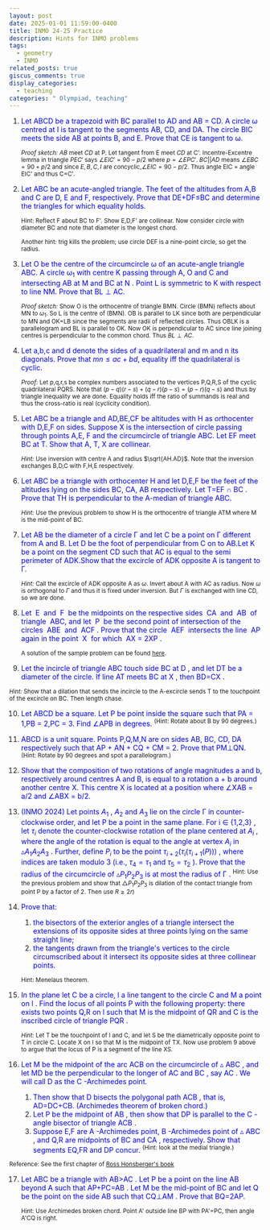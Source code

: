 ```yaml
---
layout: post
date: 2025-01-01 11:59:00-0400
title: INMO 24-25 Practice
description: Hints for INMO problems
tags:
  - geometry
  - INMO
related_posts: true
giscus_comments: true
display_categories:
  - teaching
categories: " Olympiad, teaching"
---
```


1. <span style="color:blue"> Let ABCD be a trapezoid with BC parallel to AD and AB = CD. A circle ω centred at I is tangent to the segments AB, CD, and DA. The circle BIC meets the side AB at points B, and E. Prove that CE is tangent to ω.</span>
   
   <sup>*Proof sketch:* $AB$ meet $CD$ at P. Let tangent from E meet $CD$ at C'. Incentre-Excentre lemma in triangle $PEC'$ says $\angle EIC' = 90 - p/2$ where $p = \angle EPC'$. $BC || AD$ means $\angle EBC = 90+p/2$ and since $E,B,C,I$ are concyclic,$\angle EIC = 90 - p/2$. Thus angle EIC = angle EIC' and thus C=C'.</sup>
2. <span style="color:blue"> Let ABC be an acute-angled triangle. The feet of the altitudes from A,B and C are D, E and F, respectively. Prove that DE+DF≤BC and determine the triangles for which equality holds.</span>

   <sup>Hint: Reflect F about BC to F'. Show E,D,F' are collinear. Now consider circle with diameter BC and note that diameter is the longest chord.</sup>
   
   <sup>Another hint: trig kills the problem; use circle DEF is a nine-point circle, so get the radius.</sup>
3. <span style="color:blue"> Let O be the centre of the circumcircle ω of an acute-angle triangle ABC. A circle ω$_1$ with centre K passing through A, O and C and intersecting AB at M and BC at N . Point L is symmetric to K with respect to line NM. Prove that BL ⊥ AC. </span>
   
   <sup> *Proof sketch:* Show O is the orthocentre of triangle BMN. Circle (BMN) reflects about MN to $\omega_1$. So L is the centre of (BMN). OB is parallel to LK since both are perpendicular to MN and OK=LB since the segments are radii of reflected circles. Thus OBLK is a parallelogram and BL is parallel to OK. Now OK is perpendicular to AC since line joining centres is perpendicular to the common chord. Thus $BL \perp AC$. </sup>

4. <span style="color:blue"> Let a,b,c and d denote the sides of a quadrilateral and m and n its diagonals. Prove that $mn\leq ac+bd,$ equality iff the quadrilateral is cyclic.</span>
  
   <sup> *Proof:* Let p,q,r,s be complex numbers associated to the vertices P,Q,R,S of the cyclic quadrilateral PQRS. Note that $(p-q)(r-s)+(q-r)(p-s) = (p-r)(q-s)$ and thus by triangle inequality we are done. Equality holds iff the ratio of summands is real and thus the cross-ratio is real (cyclicity condition). </sup>
5. <span style="color:blue"> Let ABC be a triangle and AD,BE,CF be altitudes with H as orthocenter with D,E,F on sides. Suppose X is the intersection of circle passing through points A,E, F and the circumcircle of triangle ABC. Let EF meet BC at T. Show that A, T, X are collinear.</span>

   <sup>*Hint:* Use inversion with centre A and radius $\sqrt{AH.AD}$. Note that the inversion exchanges B,D,C with F,H,E respectively. </sup>
6. <span style="color:blue"> Let ABC be a triangle with orthocenter H and let D,E,F be the feet of the altitudes lying on the sides BC, CA, AB respectively. Let T=EF ∩ BC . Prove that TH is perpendicular to the A-median of triangle ABC.</span>
   
   <sup>*Hint:* Use the previous problem to show H is the orthocentre of triangle ATM where M is the mid-point of BC.</sup>
7. <span style="color:blue"> Let AB be the diameter of a circle Γ and let C be a point on Γ different from A and B. Let D be the foot of perpendicular from C on to AB.Let K be a point on the segment CD such that AC is equal to the semi perimeter of ADK.Show that the excircle of ADK opposite A is tangent to Γ.</span>
   
   <sup>*Hint:* Call the excircle of ADK opposite A as $\omega$. Invert about A with AC as radius. Now $\omega$ is orthogonal to $\Gamma$ and thus it is fixed under inversion. But $\Gamma$ is exchanged with line CD, so we are done. </sup>
8. <span style="color:blue"> Let  E  and  F  be the midpoints on the respective sides  CA  and  AB  of triangle  ABC, and let  P  be the second point of intersection of the circles  ABE  and  ACF . Prove that the circle  AEF  intersects the line  AP  again in the point  X  for which  AX = 2XP .</span>

   <sup>A solution of the sample problem can be found [here](https://srikanthbpai.github.io/blog/2024/Inversion/).</sup>

9. <span style="color:blue"> Let the incircle of triangle ABC touch side BC at D , and let DT be a diameter of the circle. If line AT meets BC at X , then BD=CX .</span>

<sup>*Hint:* Show that a dilation that sends the incircle to the A-excircle sends T to the touchpoint of the excircle on BC. Then length chase.</sup>

10. <span style="color:blue"> Let ABCD be a square. Let P be point inside the square such that PA = 1,PB = 2,PC = 3. Find ∠APB in degrees.</span> <sup> (Hint: Rotate about B by 90 degrees.)</sup>

11. <span style="color:blue"> ABCD is a unit square. Points P,Q,M,N are on sides AB, BC, CD, DA respectively such that AP + AN + CQ + CM = 2. Prove that PM⊥QN. </span> <sup>(Hint: Rotate by 90 degrees and spot a parallelogram.)</sup>

12. <span style="color:blue"> Show that the composition of two rotations of angle magnitudes a and b, respectively around centres A and B, is equal to a rotation a + b around another centre X. This centre X is located at a position where ∠XAB = a/2 and ∠ABX = b/2.</span> 

13. <span style="color:blue"> (INMO 2024) Let points $A_1$ , $A_2$ and $A_3$ lie on the circle Γ in counter-clockwise order, and let P be a point in the same plane. For i ∈ {1,2,3} , let $τ_ i$ denote the counter-clockwise rotation of the plane centered at $A_ i$ , where the angle of the rotation is equal to the angle at vertex $A_i$ in $▵ A_1 A_2 A_3$ . Further, define $P_ i$ to be the point $τ_{i+2} ( τ_i ( τ_ {i+1} ( P ) ) )$ , where indices are taken modulo 3 (i.e., $τ_ 4 = τ_ 1$ and $τ_ 5 = τ_ 2$ ). Prove that the radius of the circumcircle of $▵ P_ 1 P_ 2 P_ 3$ is at most the radius of Γ . </span>                                                                                                                            <sup>Hint: Use the previous problem and show that $\triangle P_ 1 P_ 2 P_ 3$ is dilation of the contact triangle from point P by a factor of 2. Then use $R \geq 2r$)</sup>

14. <span style="color:blue"> Prove that:</span>
    1. <span style="color:blue"> the bisectors of the exterior angles of a triangle intersect the extensions of its opposite sides at three points lying on the same straight line;</span>
    2. <span style="color:blue"> the tangents drawn from the triangle's vertices to the circle circumscribed about it intersect its opposite sides at three collinear points.</span>

	<sup> Hint: Menelaus theorem.</sup>

15. <span style="color:blue">In the plane let C be a circle, l a line tangent to the circle C and M a point on l . Find the locus of all points P with the following property: there exists two points Q,R on l such that M is the midpoint of QR and C is the inscribed circle of triangle PQR .  </span>

	<sup>*Hint:* Let T be the touchpoint of l and C, and let S be the diametrically opposite point to T in circle C. Locate X on l so that M is the midpoint of TX. Now use problem 9 above to argue that the locus of P is a segment of the line XS.</sup>
16. <span style="color:blue">Let M be the midpoint of the arc ACB on the circumcircle of ▵ ABC , and let MD be the perpendicular to the longer of AC and BC , say AC . We will call D as the C -Archimedes point.</span>
    1. <span style="color:blue">Then show that D bisects the polygonal path ACB , that is, AD=DC+CB. (Archimedes theorem of broken chord.) </span>
    2. <span style="color:blue">Let P be the midpoint of AB , then show that DP is parallel to the C -angle bisector of triangle ACB .</span>
    3. <span style="color:blue">Suppose E,F are A -Archimedes point, B -Archimedes point of ▵ ABC , and Q,R are midpoints of BC and CA , respectively. Show that segments EQ,FR and DP concur.</span> <sup>(Hint: look at the medial triangle.) </sup>

<sup> Reference: See the first chapter of [Ross Honsberger's book](https://archive.org/details/episodes-in-nineteenth-and-twentieth-century-euclidean-geometry-ross-honsberger/page/n9/mode/2up) </sup>

17. <span style="color:blue">Let ABC be a triangle with AB>AC . Let P be a point on the line AB beyond A such that AP+PC=AB . Let M be the mid-point of BC and let Q be the point on the side AB such that CQ⊥AM . Prove that BQ=2AP. <span>

	<sup>Hint: Use Archimedes broken chord. Point A' outside line BP with PA'=PC, then angle A'CQ is right.</sup>
